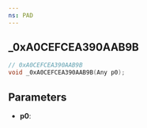 ```yaml
---
ns: PAD
---
```

## _0xA0CEFCEA390AAB9B

```c
// 0xA0CEFCEA390AAB9B
void _0xA0CEFCEA390AAB9B(Any p0);
```

## Parameters
* **p0**:
